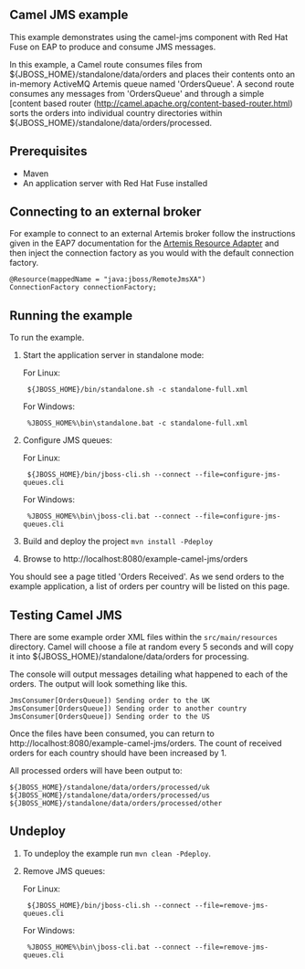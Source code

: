 Camel JMS example
-----------------

This example demonstrates using the camel-jms component with Red Hat Fuse on EAP to produce and consume JMS messages.

In this example, a Camel route consumes files from ${JBOSS_HOME}/standalone/data/orders and places their contents onto an in-memory ActiveMQ Artemis queue named 'OrdersQueue'. A second route consumes any messages from 'OrdersQueue' and through a simple [content based router (http://camel.apache.org/content-based-router.html) sorts the orders into individual country directories within ${JBOSS_HOME}/standalone/data/orders/processed.

Prerequisites
-------------

* Maven
* An application server with Red Hat Fuse installed

Connecting to an external broker
--------------------------------

For example to connect to an external Artemis broker follow the instructions given in the EAP7 documentation for the [Artemis Resource Adapter](https://access.redhat.com/documentation/en-us/red_hat_jboss_enterprise_application_platform/7.1/html/configuring_messaging/resource_adapters#about_integrated_artemis_resource_adapter) and then inject the connection factory as you would with the default connection factory.

    @Resource(mappedName = "java:jboss/RemoteJmsXA")
    ConnectionFactory connectionFactory;

Running the example
-------------------

To run the example.

1. Start the application server in standalone mode:

    For Linux:

        ${JBOSS_HOME}/bin/standalone.sh -c standalone-full.xml

    For Windows:

        %JBOSS_HOME%\bin\standalone.bat -c standalone-full.xml

2. Configure JMS queues:

    For Linux:

        ${JBOSS_HOME}/bin/jboss-cli.sh --connect --file=configure-jms-queues.cli

    For Windows:

        %JBOSS_HOME%\bin\jboss-cli.bat --connect --file=configure-jms-queues.cli

3. Build and deploy the project `mvn install -Pdeploy`

4. Browse to http://localhost:8080/example-camel-jms/orders

You should see a page titled 'Orders Received'. As we send orders to the example application, a list of orders per country will be listed on this page.

Testing Camel JMS
-----------------

There are some example order XML files within the `src/main/resources` directory. Camel will choose a file at random every 5 seconds and will copy it into ${JBOSS_HOME}/standalone/data/orders for processing.

The console will output messages detailing what happened to each of the orders. The output will look something like this.

    JmsConsumer[OrdersQueue]) Sending order to the UK
    JmsConsumer[OrdersQueue]) Sending order to another country
    JmsConsumer[OrdersQueue]) Sending order to the US

Once the files have been consumed, you can return to http://localhost:8080/example-camel-jms/orders. The count of received orders for each country should have been increased by 1.

All processed orders will have been output to:

    ${JBOSS_HOME}/standalone/data/orders/processed/uk
    ${JBOSS_HOME}/standalone/data/orders/processed/us
    ${JBOSS_HOME}/standalone/data/orders/processed/other

Undeploy
--------

1. To undeploy the example run `mvn clean -Pdeploy`.

2. Remove JMS queues:

    For Linux:

        ${JBOSS_HOME}/bin/jboss-cli.sh --connect --file=remove-jms-queues.cli

    For Windows:

        %JBOSS_HOME%\bin\jboss-cli.bat --connect --file=remove-jms-queues.cli
